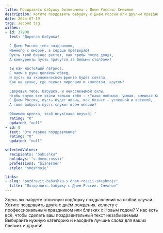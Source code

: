```yaml
---
title: Поздравить бабушку бизнесмена с Днем России. Смешное
description: Хотите поздравить бабушку с Днем России или другим праздником? Наш ИИ создаст незабываемое поздравление, а вы обязательно выделитесь среди других.  
date: 2024-07-19
tags: second tag
wishes:
- id: 37908
  text: "Дорогая бабушка!
  
  С Днем России тебя поздравляю,
  Немного с юмором, в сердце претворяю!
  Пусть твой бизнес растет, как грибы после дождя,
  А конкуренты пусть прячутся за белыми столбами!
  
  Ты как настоящий патриот,
  С чаем в руке делаешь обвод,
  И пусть на экономическом фронте будет светло,
  Как на кухне, где пахнет пирогами и компотом, кругом!
  
  Здоровья тебе, бабушка, и неиссякаемой силы,
  Чтобы внуки все звали только тебя – \"наша любимая, умная, смешная Копейка\"!
  С Днем России, пусть будет жизнь, как бизнес – успешной и веселой,
  А твоя доброта пусть служит всем опорой!
  
  Обнимаю крепко, твой внук(ваша внучка)."
  rating: "0"
  updated: "null"
- id: 0
  text: "Это первое поздравление"
  rating: "0"
  updated: "null"

selectedValues:
  recipients: "babushku"
  holidays: "s-dnem-rossii"
  professions: "biznesmen"
  style: "smeshnoje"

links:
- slug: "pozdravit-babushku-s-dnem-rossii-smeshnoje"
  title: "Поздравить бабушку с Днем России. Смешное"
---
```


Здесь вы найдете отличную подборку поздравлений на любой случай. 
Хотите поздравить друга с днём рождения, коллегу с профессиональным праздником или близких с Новым годом? У нас есть всё, чтобы сделать ваш поздравительный текст незабываемым. Выбирайте нужную категорию и находите лучшие слова для ваших близких и друзей!
